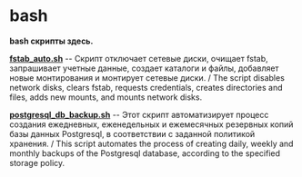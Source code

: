 # bash
**bash скрипты здесь.**

[**fstab_auto.sh**](https://github.com/cloaksocks/bash/blob/main/fstab_auto.sh) -- Скрипт отключает сетевые диски, очищает fstab, запрашивает учетные данные, создает каталоги и файлы, добавляет новые монтирования и монтирует сетевые диски. / The script disables network disks, clears fstab, requests credentials, creates directories and files, adds new mounts, and mounts network disks.

[**postgresql_db_backup.sh**](https://github.com/cloaksocks/bash/blob/main/postgresql_db_backup.sh) -- Этот скрипт автоматизирует процесс создания ежедневных, еженедельных и ежемесячных резервных копий базы данных Postgresql, в соответствии с заданной политикой хранения. / This script automates the process of creating daily, weekly and monthly backups of the Postgresql database, according to the specified storage policy.
